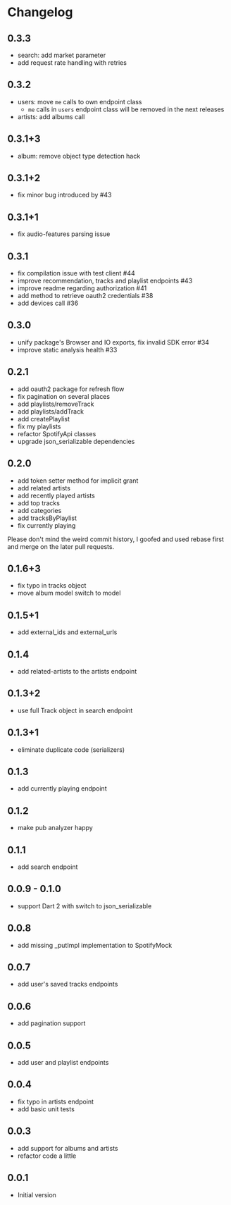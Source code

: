 # Changelog

## 0.3.3

- search: add market parameter
- add request rate handling with retries

## 0.3.2

- users: move `me` calls to own endpoint class
    - `me` calls in `users` endpoint class will be removed in the next releases
- artists: add albums call

## 0.3.1+3

- album: remove object type detection hack

## 0.3.1+2

- fix minor bug introduced by #43

## 0.3.1+1

- fix audio-features parsing issue

## 0.3.1

- fix compilation issue with test client #44
- improve recommendation, tracks and playlist endpoints #43
- improve readme regarding authorization #41
- add method to retrieve oauth2 credentials #38
- add devices call #36

## 0.3.0

- unify package's Browser and IO exports, fix invalid SDK error #34
- improve static analysis health #33

## 0.2.1

- add oauth2 package for refresh flow
- fix pagination on several places
- add playlists/removeTrack
- add playlists/addTrack
- add createPlaylist
- fix my playlists
- refactor SpotifyApi classes
- upgrade json_serializable dependencies

## 0.2.0

- add token setter method for implicit grant
- add related artists
- add recently played artists
- add top tracks
- add categories
- add tracksByPlaylist
- fix currently playing

Please don't mind the weird commit history, I goofed and used rebase first and merge on the later pull requests.

## 0.1.6+3

- fix typo in tracks object
- move album model switch to model

## 0.1.5+1

- add external_ids and external_urls

## 0.1.4

- add related-artists to the artists endpoint

## 0.1.3+2

- use full Track object in search endpoint

## 0.1.3+1

- eliminate duplicate code (serializers)

## 0.1.3

- add currently playing endpoint

## 0.1.2

- make pub analyzer happy

## 0.1.1

- add search endpoint

## 0.0.9 - 0.1.0

- support Dart 2 with switch to json_serializable

## 0.0.8

- add missing _putImpl implementation to SpotifyMock

## 0.0.7

- add user's saved tracks endpoints

## 0.0.6

- add pagination support

## 0.0.5

- add user and playlist endpoints

## 0.0.4

- fix typo in artists endpoint
- add basic unit tests

## 0.0.3

- add support for albums and artists
- refactor code a little

## 0.0.1

- Initial version
